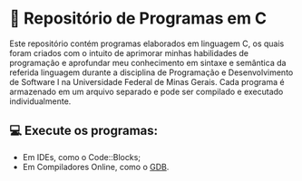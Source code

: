 # :open_file_folder: Repositório de Programas em C

Este repositório contém programas elaborados em linguagem C, os quais foram criados com o intuito de aprimorar minhas habilidades de programação e aprofundar meu conhecimento em sintaxe e semântica da referida linguagem durante a disciplina de Programação e Desenvolvimento de Software I na Universidade Federal de Minas Gerais. Cada programa é armazenado em um arquivo separado e pode ser compilado e executado individualmente.

## 💻 Execute os programas:
- Em IDEs, como o Code::Blocks;
- Em Compiladores Online, como o [GDB](https://www.onlinegdb.com/online_c_compiler#).
